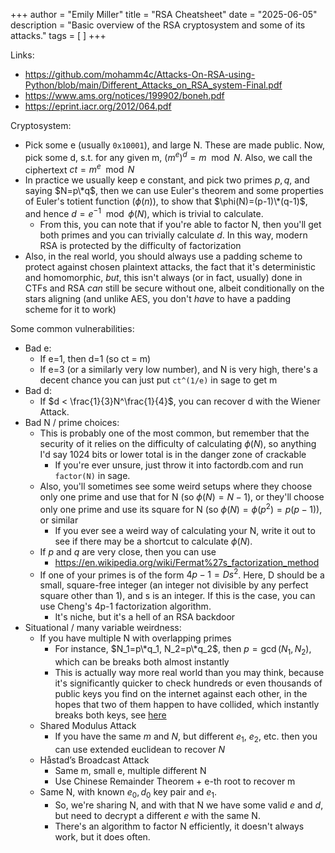 +++
author = "Emily Miller"
title = "RSA Cheatsheet"
date = "2025-06-05"
description = "Basic overview of the RSA cryptosystem and some of its attacks."
tags = [  ]
+++


Links:
- https://github.com/mohamm4c/Attacks-On-RSA-using-Python/blob/main/Different_Attacks_on_RSA_system-Final.pdf
- https://www.ams.org/notices/199902/boneh.pdf
- https://eprint.iacr.org/2012/064.pdf

Cryptosystem:
- Pick some e (usually `0x10001`), and large N. These are made public. Now, pick some d, s.t. for any given m, $(m^e)^d=m \mod N$.  Also, we call the ciphertext $ct=m^e \mod N$
- In practice we usually keep e constant, and pick two primes $p,q$, and saying
$N=p\*q$, then we can use Euler's theorem and some properties of Euler's totient
function ($\phi(n)$), to show that $\phi(N)=(p-1)\*(q-1)$, and hence $d = e^{-1} \mod \phi(N)$, which is trivial to calculate.
	- From this, you can note that if you're able to factor N, then you'll get both primes and you can trivially calculate $d$. In this way, modern RSA is protected by the difficulty of factorization
- Also, in the real world, you should always use a padding scheme to protect against chosen plaintext attacks, the fact that it's deterministic and homomorphic, *but*, this isn't always (or in fact, usually) done in CTFs and RSA *can* still be secure without one, albeit conditionally on the stars aligning (and unlike AES, you don't *have* to have a padding scheme for it to work)

Some common vulnerabilities:
- Bad e:
	- If e=1, then d=1 (so ct = m)
	- If e=3 (or a similarly very low number), and N is very high, there's a decent chance you can just put `ct^(1/e)`  in sage to get m
- Bad d:
	- If $d < \frac{1}{3}N^\frac{1}{4}$, you can recover d with the Wiener
    Attack.
- Bad N / prime choices:
	- This is probably one of the most common, but remember that the security of it relies on the difficulty of calculating $\phi(N)$, so anything I'd say 1024 bits or lower total is in the danger zone of crackable
		- If you're ever unsure, just throw it into factordb.com and run `factor(N)` in sage.
	- Also, you'll sometimes see some weird setups where they choose only one
    prime and use that for N (so $\phi(N)=N-1$), or they'll choose only one
    prime and use its square for N (so $\phi(N)=\phi(p^2)=p(p-1)$), or similar
		- If you ever see a weird way of calculating your N, write it out to see if there may be a shortcut to calculate $\phi(N)$.
	- If $p$ and $q$ are very close, then you can use
		- https://en.wikipedia.org/wiki/Fermat%27s_factorization_method
	- If one of your primes is of the form $4p-1 = Ds^2$.  Here, D should be a small, square-free integer (an integer not divisible by any perfect square other than 1), and s is an integer. If this is the case, you can use Cheng's 4p-1 factorization algorithm.
		- It's niche, but it's a hell of an RSA backdoor
- Situational / many variable weirdness:
	- If you have multiple N with overlapping primes
		- For instance, $N_1=p\*q_1, N_2=p\*q_2$, then $p=\gcd(N_1, N_2)$, which can be breaks both almost instantly
		- This is actually way more real world than you may think, because it's significantly quicker to check hundreds or even thousands of public keys you find on the internet against each other, in the hopes that two of them happen to have collided, which instantly breaks both keys, see [here](https://eprint.iacr.org/2012/064.pdf)
	- Shared Modulus Attack
		- If you have the same $m$ and $N$, but different $e_1$, $e_2$, etc. then you can use extended euclidean to recover $N$
	- Håstad’s Broadcast Attack
		- Same m, small e, multiple different N
		- Use Chinese Remainder Theorem + e-th root to recover m
	- Same N, with known $e_0,d_0$ key pair and $e_1$.
		- So, we're sharing N, and with that N we have some valid $e$ and $d$, but need to decrypt a different $e$ with the same N.
		- There's an algorithm to factor N efficiently, it doesn't always work,
          but it does often.

